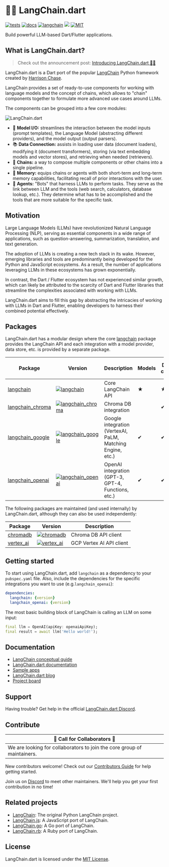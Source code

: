 # 🦜️🔗 LangChain.dart

[![tests](https://img.shields.io/github/actions/workflow/status/davidmigloz/langchain_dart/test.yaml?logo=github&label=tests)](https://github.com/davidmigloz/langchain_dart/actions/workflows/test.yaml)
[![docs](https://img.shields.io/github/actions/workflow/status/davidmigloz/langchain_dart/pages%2Fpages-build-deployment?logo=github&label=docs)](https://github.com/davidmigloz/langchain_dart/actions/workflows/pages/pages-build-deployment)
[![langchain](https://img.shields.io/pub/v/langchain.svg)](https://pub.dev/packages/langchain)
[![](https://dcbadge.vercel.app/api/server/x4qbhqecVR?style=flat)](https://discord.gg/x4qbhqecVR)
[![MIT](https://img.shields.io/badge/license-MIT-purple.svg)](https://github.com/davidmigloz/langchain_dart/blob/main/LICENSE)

Build powerful LLM-based Dart/Flutter applications.

## What is LangChain.dart?

> Check out the announcement post: [Introducing LangChain.dart 🦜️🔗](https://blog.langchaindart.com/introducing-langchain-dart-6b1d34fc41ef)

LangChain.dart is a Dart port of the popular [LangChain](https://github.com/hwchase17/langchain)
Python framework created by [Harrison Chase](https://www.linkedin.com/in/harrison-chase-961287118).

LangChain provides a set of ready-to-use components for working with language models and the
concept of chains, which allows to "chain" components together to formulate more advanced use cases
around LLMs.

The components can be grouped into a few core modules:

![LangChain.dart](https://raw.githubusercontent.com/davidmigloz/langchain_dart/main/docs/img/langchain.dart.png)

- 📃 **Model I/O:** streamlines the interaction between the model inputs (prompt templates), the
  Language Model (abstracting different providers), and the model output (output parsers).
- 📚 **Data Connection:** assists in loading user data (document loaders), modifying it (document
  transformers), storing (via text embedding models and vector stores), and retrieving when needed
  (retrievers).
- 🔗 **Chains:** a way to compose multiple components or other chains into a single pipeline.
- 🧠 **Memory:** equips chains or agents with both short-term and long-term memory capabilities,
  facilitating recall of prior interactions with the user.
- 🤖 **Agents:** "Bots" that harness LLMs to perform tasks. They serve as the link between LLM and the
  tools (web search, calculators, database lookup, etc.). They determine what has to be
  accomplished and the tools that are more suitable for the specific task.

## Motivation

Large Language Models (LLMs) have revolutionized Natural Language Processing (NLP), serving as
essential components in a wide range of applications, such as question-answering, summarization,
translation, and text generation.

The adoption of LLMs is creating a new tech stack in its wake. However, emerging libraries and
tools are predominantly being developed for the Python and JavaScript ecosystems. As a result, the
number of applications leveraging LLMs in these ecosystems has grown exponentially.

In contrast, the Dart / Flutter ecosystem has not experienced similar growth, which can likely be
attributed to the scarcity of Dart and Flutter libraries that streamline the complexities
associated with working with LLMs.

LangChain.dart aims to fill this gap by abstracting the intricacies of working with LLMs in Dart
and Flutter, enabling developers to harness their combined potential effectively.

## Packages

LangChain.dart has a modular design where the core [langchain](https://pub.dev/packages/langchain)
package provides the LangChain API and each integration with a model provider, data store, etc. is
provided by a separate package.

| Package                                                       | Version                                                                                                             | Description                                                | Models | Data conn. | Chains | Agents & Tools |
|---------------------------------------------------------------|---------------------------------------------------------------------------------------------------------------------|------------------------------------------------------------|--------|------------|--------|----------------|
| [langchain](https://pub.dev/packages/langchain)               | [![langchain](https://img.shields.io/pub/v/langchain.svg)](https://pub.dev/packages/langchain)                      | Core LangChain API                                         | ★      | ★          | ★      | ★              |
| [langchain_chroma](https://pub.dev/packages/langchain_chroma) | [![langchain_chroma](https://img.shields.io/pub/v/langchain_chroma.svg)](https://pub.dev/packages/langchain_chroma) | Chroma DB integration                                      |        | ✔          |        |                |
| [langchain_google](https://pub.dev/packages/langchain_google) | [![langchain_google](https://img.shields.io/pub/v/langchain_google.svg)](https://pub.dev/packages/langchain_google) | Google integration (VertexAI, PaLM, Matching Engine, etc.) | ✔      | ✔          |        |                |
| [langchain_openai](https://pub.dev/packages/langchain_openai) | [![langchain_openai](https://img.shields.io/pub/v/langchain_openai.svg)](https://pub.dev/packages/langchain_openai) | OpenAI integration (GPT-3, GPT-4, Functions, etc.)         | ✔      | ✔          | ✔      | ✔              |

The following packages are maintained (and used internally) by LangChain.dart, 
although they can also be used independently:

| Package                                         | Version                                                                                        | Description              | 
|-------------------------------------------------|------------------------------------------------------------------------------------------------|--------------------------|
| [chromadb](https://pub.dev/packages/chromadb)   | [![chromadb](https://img.shields.io/pub/v/chromadb.svg)](https://pub.dev/packages/chromadb)    | Chroma DB API client     |
| [vertex_ai](https://pub.dev/packages/vertex_ai) | [![vertex_ai](https://img.shields.io/pub/v/vertex_ai.svg)](https://pub.dev/packages/vertex_ai) | GCP Vertex AI API client |

## Getting started

To start using LangChain.dart, add `langchain` as a dependency to your `pubspec.yaml` file.
Also, include the dependencies for the specific integrations you want to use
(e.g.`langchain_openai`):

```yaml
dependencies:
  langchain: {version}
  langchain_openai: {version}
```

The most basic building block of LangChain is calling an LLM on some input:

```dart
final llm = OpenAI(apiKey: openaiApiKey);
final result = await llm('Hello world!');
```

## Documentation

- [LangChain conceptual guide](https://docs.langchain.com/docs)
- [LangChain.dart documentation](https://langchaindart.com)
- [Sample apps](https://github.com/davidmigloz/langchain_dart/tree/main/examples)
- [LangChain.dart blog](https://blog.langchaindart.com)
- [Project board](https://github.com/users/davidmigloz/projects/2/views/1)

## Support

Having trouble? Get help in the official [LangChain.dart Discord](https://discord.gg/x4qbhqecVR).

## Contribute

| 📢 **Call for Collaborators** 📢                                        |
|-------------------------------------------------------------------------|
| We are looking for collaborators to join the core group of maintainers. |

New contributors welcome! Check out our
[Contributors Guide](https://github.com/davidmigloz/langchain_dart/blob/main/CONTRIBUTING.md) for
help getting started.

Join us on [Discord](https://discord.gg/x4qbhqecVR) to meet other maintainers. We'll help you get
your first contribution in no time!

## Related projects

- [LangChain](https://github.com/hwchase17/langchain): The original Python LangChain project.
- [LangChain.js](https://github.com/hwchase17/langchainjs): A JavaScript port of LangChain.
- [LangChain.go](https://github.com/tmc/langchaingo): A Go port of LangChain.
- [LangChain.rb](https://github.com/andreibondarev/langchainrb): A Ruby port of LangChain.

## License

LangChain.dart is licensed under the [MIT License](https://github.com/davidmigloz/langchain_dart/blob/main/LICENSE).
